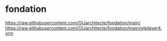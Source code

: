 # fondation
https://raw.githubusercontent.com/OIJarchitecte/fondation/main/
https://raw.githubusercontent.com/OIJarchitecte/fondation/main/oijplayer4.vrm

